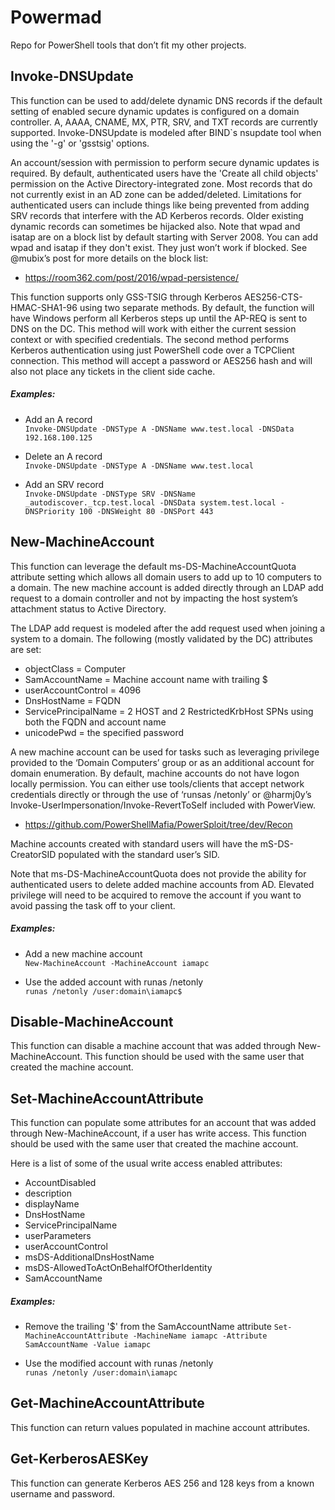 # **Powermad**

Repo for PowerShell tools that don’t fit my other projects.

## Invoke-DNSUpdate

This function can be used to add/delete dynamic DNS records if the default setting of enabled secure dynamic updates is configured on a domain controller. A, AAAA, CNAME, MX, PTR, SRV, and TXT records are currently supported. Invoke-DNSUpdate is modeled after BIND`s nsupdate tool when using the '-g' or 'gsstsig' options. 

An account/session with permission to perform secure dynamic updates is required. By default, authenticated users have the 'Create all child objects' permission on the Active Directory-integrated zone. Most records that do not currently exist in an AD zone can be added/deleted. Limitations for authenticated users can include things like being prevented from adding SRV records that interfere with the AD Kerberos records. Older existing dynamic records can sometimes be hijacked also. Note that wpad and isatap are on a block list by default starting with Server 2008. You can add wpad and isatap if they don't exist. They just won’t work if blocked. See @mubix’s post for more details on the block list:

* https://room362.com/post/2016/wpad-persistence/

This function supports only GSS-TSIG through Kerberos AES256-CTS-HMAC-SHA1-96 using two separate methods. By default, the function will have Windows perform all Kerberos steps up until the AP-REQ is sent to DNS on the DC. This method will work with either the current session context or with specified credentials. The second method performs Kerberos authentication using just PowerShell code over a TCPClient connection. This method will accept a password or AES256 hash and will also not place any tickets in the client side cache.

##### Examples:

* Add an A record  
`Invoke-DNSUpdate -DNSType A -DNSName www.test.local -DNSData 192.168.100.125`  

* Delete an A record  
`Invoke-DNSUpdate -DNSType A -DNSName www.test.local` 

* Add an SRV record  
`Invoke-DNSUpdate -DNSType SRV -DNSName _autodiscover._tcp.test.local -DNSData system.test.local -DNSPriority 100 -DNSWeight 80 -DNSPort 443`  

## New-MachineAccount

This function can leverage the default ms-DS-MachineAccountQuota attribute setting which allows all domain users to add up to 10 computers to a domain. The new machine account is added directly through an LDAP add request to a domain controller and not by impacting the host system’s attachment status to Active Directory.

The LDAP add request is modeled after the add request used when joining a system to a domain. The following (mostly validated by the DC) attributes are set:

* objectClass = Computer  
* SamAccountName = Machine account name with trailing $  
* userAccountControl = 4096  
* DnsHostName = FQDN  
* ServicePrincipalName = 2 HOST and 2 RestrictedKrbHost SPNs using both the FQDN and account name  
* unicodePwd = the specified password  

A new machine account can be used for tasks such as leveraging privilege provided to the ‘Domain Computers’ group or as an additional account for domain enumeration. By default, machine accounts do not have logon locally permission. You can either use tools/clients that accept network credentials directly or through the use of ‘runsas /netonly’ or @harmj0y’s Invoke-UserImpersonation/Invoke-RevertToSelf included with PowerView.

* https://github.com/PowerShellMafia/PowerSploit/tree/dev/Recon

Machine accounts created with standard users will have the mS-DS-CreatorSID populated with the standard user’s SID.

Note that ms-DS-MachineAccountQuota does not provide the ability for authenticated users to delete added machine accounts from AD. Elevated privilege will need to be acquired to remove the account if you want to avoid passing the task off to your client.

##### Examples:

* Add a new machine account  
`New-MachineAccount -MachineAccount iamapc` 

* Use the added account with runas /netonly  
`runas /netonly /user:domain\iamapc$` 

## Disable-MachineAccount

This function can disable a machine account that was added through New-MachineAccount. This function should be used with the same user that created the machine account.

## Set-MachineAccountAttribute

This function can populate some attributes for an account that was added through New-MachineAccount, if a user has write access. This function should be used with the same user that created the machine account.  

Here is a list of some of the usual write access enabled attributes:  

* AccountDisabled  
* description  
* displayName  
* DnsHostName  
* ServicePrincipalName  
* userParameters  
* userAccountControl  
* msDS-AdditionalDnsHostName  
* msDS-AllowedToActOnBehalfOfOtherIdentity  
* SamAccountName  

##### Examples:

* Remove the trailing '$' from the SamAccountName attribute
`Set-MachineAccountAttribute -MachineName iamapc -Attribute SamAccountName -Value iamapc`

* Use the modified account with runas /netonly  
`runas /netonly /user:domain\iamapc` 

## Get-MachineAccountAttribute

This function can return values populated in machine account attributes.

## Get-KerberosAESKey

This function can generate Kerberos AES 256 and 128 keys from a known username and password.